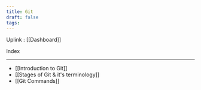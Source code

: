 ```yaml
---
title: Git
draft: false
tags:
---
```

Uplink : [[Dashboard]]

Index

---
- [[Introduction to Git]]
- [[Stages of Git & it's terminology]]
- [[Git Commands]]